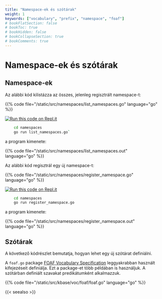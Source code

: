```yaml
---
title: "Namespace-ek és szótárak"
weight: 1
keywords: ["vocabulary", "prefix", "namespace", "foaf"]
# bookFlatSection: false
# bookToc: true
# bookHidden: false
# bookCollapseSection: true
# bookComments: true
---
```


# Namespace-ek és szótárak

## Namespace-ek

Az alábbi kód kilistázza az összes, jelenleg regisztrált namespace-t:

{{% code file="/static/src/namespaces/list_namespaces.go" language="go" %}}

[![Run this code on Repl.it](https://repl.it/badge/github/tombenke/cayley-cookbook-src)](https://repl.it/@tombenke/cayley-cookbook-src#namespaces/list_namespaces.go)

```bash
    cd namespaces
    go run list_namespaces.go`
```

a program kimenete:

{{% code file="/static/src/namespaces/list_namespaces.out" language="go" %}}


Az alábbi kód regisztrál egy új namespace-t:

{{% code file="/static/src/namespaces/register_namespace.go" language="go" %}}

[![Run this code on Repl.it](https://repl.it/badge/github/tombenke/cayley-cookbook-src)](https://repl.it/@tombenke/cayley-cookbook-src#namespaces/register_namespace.go)

```bash
    cd namespaces
    go run register_namespace.go
```

a program kimenete:

{{% code file="/static/src/namespaces/register_namespace.out" language="go" %}}


## Szótárak

A következő kódrészlet bemutatja, hogyan lehet egy új szótárat definiálni.

A `foaf.go` package [FOAF Vocabulary Specification](http://xmlns.com/foaf/spec/) leggyakrabban használt kifejezéseit definiálja.
Ezt a package-et több példában is használjuk. A szótárban definiált szavakat predikátumként alkalmazzuk.

{{% code file="/static/src/kbase/voc/foaf/foaf.go" language="go" %}}

{{< seealso >}}

